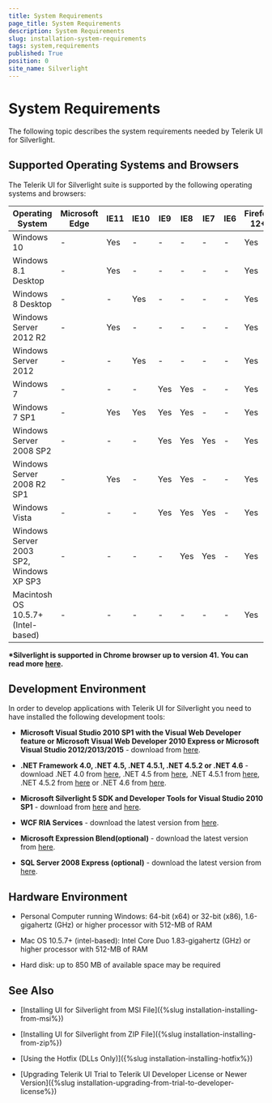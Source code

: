 ```yaml
---
title: System Requirements
page_title: System Requirements
description: System Requirements
slug: installation-system-requirements
tags: system,requirements
published: True
position: 0
site_name: Silverlight
---
```


# System Requirements

The following topic describes the system requirements needed by Telerik UI for Silverlight. 

## Supported Operating Systems and Browsers

The Telerik UI for Silverlight suite is supported by the following operating systems and browsers:

| Operating System                        	| Microsoft Edge| IE11 	| IE10 	| IE9 	| IE8 	| IE7 	| IE6 	| Firefox 12+ 	| Safari 4+ 	| Chrome *	|
|-----------------------------------------	|--------------	|------	|------	|-----	|-----	|-----	|-----	|-------------	|-----------	|------------	|
| Windows 10                            	| -  			| Yes  	| -    	| -   	| -   	| -   	| -   	| Yes         	| -         	| Yes        	|
| Windows 8.1 Desktop                     	| - 			| Yes  	| -    	| -   	| -   	| -   	| -   	| Yes         	| -         	| Yes        	|
| Windows 8 Desktop                       	| -    			| -    	| Yes  	| -   	| -   	| -   	| -   	| Yes         	| -         	| Yes        	|
| Windows Server 2012 R2                  	| -  			| Yes  	| -    	| -   	| -   	| -   	| -   	| Yes         	| -         	| Yes        	|
| Windows Server 2012                     	| -    			| -    	| Yes  	| -   	| -   	| -   	| -   	| Yes         	| -         	| Yes        	|
| Windows 7                               	| -  		  	| -    	| -    	| Yes 	| Yes 	| -   	| -   	| Yes         	| -         	| Yes        	|
| Windows 7 SP1                           	| -  			| Yes  	| Yes  	| Yes 	| Yes 	| -   	| -   	| Yes         	| -         	| Yes        	|
| Windows Server 2008 SP2                 	| -    			| -    	| -    	| Yes 	| Yes 	| Yes 	| -   	| Yes         	| -         	| Yes        	|
| Windows Server 2008 R2 SP1              	| -  			| Yes  	| -    	| Yes 	| Yes 	| -   	| -   	| Yes         	| -         	| Yes        	|
| Windows Vista                           	| -   		 	| -    	| -    	| Yes 	| Yes 	| Yes 	| -   	| Yes         	| -         	| Yes        	|
| Windows Server 2003 SP2, Windows XP SP3 	| -   		 	| -    	| -    	| -   	| Yes 	| Yes 	| -   	| Yes         	| -         	| Yes        	|
| Macintosh OS 10.5.7+ (Intel-based)      	| -   		 	| -    	| -    	| -   	| -   	| -   	| -   	| Yes         	| Yes       	| -          	|


__*Silverlight is supported in Chrome browser up to version 41. You can read more [here](https://www.chromium.org/developers/npapi-deprecation).__

## Development Environment

In order to develop applications with Telerik UI for Silverlight you need to have installed the following development tools:
				
* __Microsoft Visual Studio 2010 SP1 with the Visual Web Developer feature or Microsoft Visual Web Developer 2010 Express or Microsoft Visual Studio 2012/2013/2015__ - download from [here](http://www.microsoft.com/visualstudio/eng/downloads).
					
* __.NET Framework 4.0, .NET 4.5, .NET 4.5.1, .NET 4.5.2 or .NET 4.6__ - download .NET 4.0 from [here](http://www.microsoft.com/downloads/details.aspx?FamilyID=9cfb2d51-5ff4-4491-b0e5-b386f32c0992&displaylang=en), .NET 4.5 from [here](http://www.microsoft.com/en-us/download/details.aspx?id=30653), .NET 4.5.1 from [here](http://www.microsoft.com/en-us/download/details.aspx?id=40779), .NET 4.5.2 from [here](http://www.microsoft.com/en-us/download/details.aspx?id=42642) or .NET 4.6 from [here](https://www.microsoft.com/en-us/download/details.aspx?id=48130).
					
* __Microsoft Silverlight 5 SDK and Developer Tools for Visual Studio 2010 SP1__ - download from [here](http://www.microsoft.com/en-us/download/details.aspx?id=28359) and [here](http://www.microsoft.com/en-us/download/details.aspx?id=28358).
					
* __WCF RIA Services__ - download the latest version from [here](http://www.silverlight.net/learn/advanced-techniques/wcf-ria-services/get-started-with-wcf-ria-services).
					
* __Microsoft Expression Blend(optional)__ - download the latest version from [here](http://www.microsoft.com/expression/products/Blend_Overview.aspx).
					
* __SQL Server 2008 Express (optional)__ - download the latest version from [here](http://www.microsoft.com/express/sql/download/).
					
## Hardware Environment

* Personal Computer running Windows: 64-bit (x64) or 32-bit (x86), 1.6-gigahertz (GHz) or higher processor with 512-MB of RAM

* Mac OS 10.5.7+ (intel-based): Intel Core Duo 1.83-gigahertz (GHz) or higher processor with 512-MB of RAM

* Hard disk: up to 850 MB of available space may be required

## See Also

 * [Installing UI for Silverlight from MSI File]({%slug installation-installing-from-msi%})

 * [Installing UI for Silverlight from ZIP File]({%slug installation-installing-from-zip%})

 * [Using the Hotfix (DLLs Only)]({%slug installation-installing-hotfix%})

 * [Upgrading Telerik UI Trial to Telerik UI Developer License or Newer Version]({%slug installation-upgrading-from-trial-to-developer-license%})
